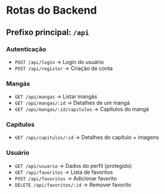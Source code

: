 # Rotas do Backend

## Prefixo principal: `/api`

### Autenticação
- `POST /api/login` → Login do usuário
- `POST /api/register` → Criação de conta

### Mangás
- `GET /api/mangas` → Listar mangás
- `GET /api/mangas/:id` → Detalhes de um mangá
- `GET /api/mangas/:id/capitulos` → Capítulos do mangá

### Capítulos
- `GET /api/capitulos/:id` → Detalhes do capítulo + imagens

### Usuário
- `GET /api/usuario` → Dados do perfil (protegido)
- `GET /api/favoritos` → Lista de favoritos
- `POST /api/favoritos` → Adicionar favorito
- `DELETE /api/favoritos/:id` → Remover favorito